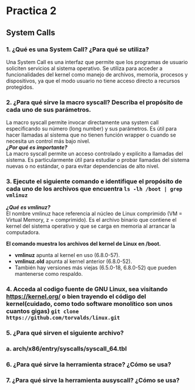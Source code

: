 # Practica 2
## System Calls

### 1.  ¿Qué es una System Call? ¿Para qué se utiliza?  
Una System Call es una interfaz que permite que los programas de usuario soliciten servicios al sistema operativo. Se utiliza para acceder a funcionalidades del kernel como manejo de archivos, memoria, procesos y dispositivos, ya que el modo usuario no tiene acceso directo a recursos protegidos.
### 2.  ¿Para qué sirve la macro syscall? Describa el propósito de cada uno de sus parámetros.  
La macro syscall permite invocar directamente una system call especificando su número (long number) y sus parámetros. Es útil para hacer llamadas al sistema que no tienen función wrapper o cuando se necesita un control más bajo nivel.  
***¿Por qué es importante?***  
La macro syscall permite un acceso controlado y explícito a llamadas del sistema. Es particularmente útil para estudiar o probar llamadas del sistema nuevas o no estándar, o para evitar dependencias de alto nivel. 
### 3.  Ejecute  el siguiente comando e identifique el propósito de cada uno de los archivos que encuentra `ls -lh /boot | grep vmlinuz`  
***¿Qué es vmlinuz?***  
El nombre vmlinuz hace referencia al núcleo de Linux comprimido (VM = Virtual Memory, z = comprimido). Es el archivo binario que contiene el kernel del sistema operativo y que se carga en memoria al arrancar la computadora.  

**El comando muestra los archivos del kernel de Linux en /boot.**  
- **vmlinuz** apunta al kernel en uso (6.8.0-57).
- **vmlinuz.old** apunta al kernel anterior (6.8.0-52).
- También hay versiones más viejas (6.5.0-18, 6.8.0-52) que pueden mantenerse como respaldo.
### 4.  Acceda al codigo fuente de GNU Linux, sea visitando https://kernel.org/ o bien trayendo el código del kernel(cuidado, como todo software monolítico son unos cuantos gigas) `git clone https://github.com/torvalds/linux.git`
### 5.  ¿Para qué sirven el siguiente archivo? 
### a.  arch/x86/entry/syscalls/syscall_64.tbl 
### 6.  ¿Para qué sirve la herramienta strace? ¿Cómo se usa? 
### 7.  ¿Para qué sirve la herramienta ausyscall? ¿Cómo se usa? 